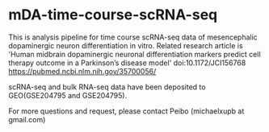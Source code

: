 # mDA-time-course-scRNA-seq
This is  analysis pipeline for time course scRNA-seq data of mesencephalic dopaminergic neuron differentiation in vitro.
Related research article is 'Human midbrain dopaminergic neuronal differentiation markers predict cell therapy outcome in a Parkinson’s disease model' 
doi:10.1172/JCI156768 https://pubmed.ncbi.nlm.nih.gov/35700056/ 

scRNA-seq and bulk RNA-seq data have been deposited to GEO(GSE204795 and GSE204795).

For more questions and request, please contact Peibo (michaelxupb at gmail.com)

